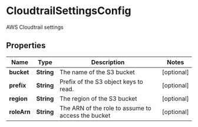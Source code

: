 

# CloudtrailSettingsConfig

AWS Cloudtrail settings

## Properties

| Name | Type | Description | Notes |
|------------ | ------------- | ------------- | -------------|
|**bucket** | **String** | The name of the S3 bucket |  [optional] |
|**prefix** | **String** | Prefix of the S3 object keys to read. |  [optional] |
|**region** | **String** | The region of the S3 bucket |  [optional] |
|**roleArn** | **String** | The ARN of the role to assume to access the bucket |  [optional] |



